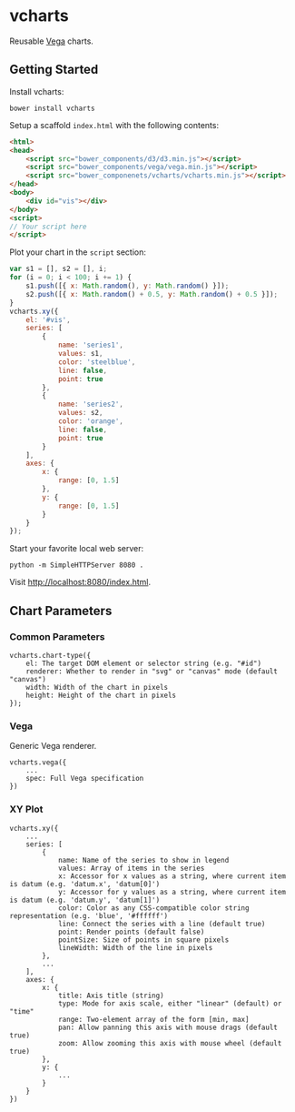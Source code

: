 # vcharts
Reusable [Vega](http://vega.github.io/vega/) charts.

## Getting Started

Install vcharts:

```
bower install vcharts
```

Setup a scaffold `index.html` with the following contents:

```html
<html>
<head>
    <script src="bower_components/d3/d3.min.js"></script>
    <script src="bower_components/vega/vega.min.js"></script>
    <script src="bower_componenets/vcharts/vcharts.min.js"></script>
</head>
<body>
    <div id="vis"></div>
</body>
<script>
// Your script here
</script>
```

Plot your chart in the `script` section:

```js
var s1 = [], s2 = [], i;
for (i = 0; i < 100; i += 1) {
    s1.push([{ x: Math.random(), y: Math.random() }]);
    s2.push([{ x: Math.random() + 0.5, y: Math.random() + 0.5 }]);
}
vcharts.xy({
    el: '#vis',
    series: [
        {
            name: 'series1',
            values: s1,
            color: 'steelblue',
            line: false,
            point: true
        },
        {
            name: 'series2',
            values: s2,
            color: 'orange',
            line: false,
            point: true
        }
    ],
    axes: {
        x: {
            range: [0, 1.5]
        },
        y: {
            range: [0, 1.5]
        }
    }
});
```

Start your favorite local web server:

```
python -m SimpleHTTPServer 8080 .
```

Visit [http://localhost:8080/index.html](http://localhost:8080/index.html).

## Chart Parameters

### Common Parameters

```
vcharts.chart-type({
    el: The target DOM element or selector string (e.g. "#id")
    renderer: Whether to render in "svg" or "canvas" mode (default "canvas")
    width: Width of the chart in pixels
    height: Height of the chart in pixels
});
```

### Vega

Generic Vega renderer.

```
vcharts.vega({
    ...
    spec: Full Vega specification
})
```

### XY Plot

```
vcharts.xy({
    ...
    series: [
        {
            name: Name of the series to show in legend
            values: Array of items in the series
            x: Accessor for x values as a string, where current item is datum (e.g. 'datum.x', 'datum[0]')
            y: Accessor for y values as a string, where current item is datum (e.g. 'datum.y', 'datum[1]')
            color: Color as any CSS-compatible color string representation (e.g. 'blue', '#ffffff')
            line: Connect the series with a line (default true)
            point: Render points (default false)
            pointSize: Size of points in square pixels
            lineWidth: Width of the line in pixels
        },
        ...
    ],
    axes: {
        x: {
            title: Axis title (string)
            type: Mode for axis scale, either "linear" (default) or "time"
            range: Two-element array of the form [min, max]
            pan: Allow panning this axis with mouse drags (default true)
            zoom: Allow zooming this axis with mouse wheel (default true)
        },
        y: {
            ...
        }
    }
})
```

